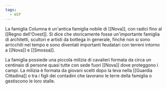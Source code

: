```yaml
---
tags:
  - WIP
---
```

La famiglia Columna è un'antica famiglia nobile di [[Nova]], con radici fino al [[Regno dell'Ovest]]. 
Si dice che storicamente fosse un'importante famiglia di architetti, scultori e artisti da bottega in generale, finché non si sono arricchiti nel tempo e sono diventati importanti feudatari con terreni intorno a [[Nova]] e [[Smossa]]. 

La famiglia possiede una piccola milizia di cavalieri formata da circa un centinaio di persone quasi tutte con sede fuori [[Nova]] dove proteggono i campi. 
La milizia è formata da giovani scelti dopo la leva nella [[Guardia Cittadina]] o tra i figli dei contadini che lavorano le terre della famiglia o gestiscono le loro stalle. 